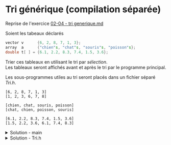 # Tri générique (compilation séparée)

Reprise de l'exercice [02-04 - tri generique.md](../10%20-%20Surcharge%20et%20Genericite/02-04%20-%20tri%20generique.md)

Soient les tabeaux déclarés

~~~cpp
vector v      {6, 2, 8, 7, 1, 3};
array  a      {"chien"s, "chat"s, "souris"s, "poisson"s};
double t[ ] = {6.1, 2.2, 8.3, 7.4, 1.5, 3.6};
~~~

Trier ces tableaux en utilisant le tri par *sélection*.<br>
Les tableaux seront affichés avant et après le tri par le programme principal.

Les sous-programmes utiles au tri seront placés dans un fichier séparé *Tri.h*.

~~~
[6, 2, 8, 7, 1, 3]
[1, 2, 3, 6, 7, 8]

[chien, chat, souris, poisson]
[chat, chien, poisson, souris]

[6.1, 2.2, 8.3, 7.4, 1.5, 3.6]
[1.5, 2.2, 3.6, 6.1, 7.4, 8.3]
~~~

<details>
<summary>Solution - main</summary>

~~~cpp
#include <iostream>
#include <vector>
#include <span>

#include "Tri.h"

using namespace std;

template <typename T>
void afficher(span<const T> s) {
   cout << "[";
   for (size_t i = 0; i < s.size(); ++i) {
      if (i) cout << ", ";
      cout << s[i];
   }
   cout << "]";
}

int main() {
   vector v     {6, 2, 8, 7, 1, 3};
   array  a     {"chien"s, "chat"s, "souris"s, "poisson"s};
   double t[] = {6.1, 2.2, 8.3, 7.4, 1.5, 3.6};

   afficher<const int>(v);
   tri_par_selection<int>(v);
   cout << endl;
   afficher<const int>(v);
   cout << endl << endl;

   afficher<const string>(a);
   tri_par_selection<string>(a);
   cout << endl;
   afficher<const string>(a);
   cout << endl << endl;

   afficher<const double>(t);
   tri_par_selection<double>(t);
   cout << endl;
   afficher<const double>(t);
}
~~~

</details>


<details>
<summary>Solution - Tri.h</summary>

~~~cpp
#include <cstdlib>   // size_t
#include <utility>   // swap

template <typename T>
size_t indice_min(std::span<const T> s) {
   size_t iMin = 0;
   for (size_t i = 1; i < s.size(); ++i)
      if (s[i] < s[iMin])
         iMin = i;
   return iMin;
}

template <typename T>
void tri_par_selection(std::span<T> v) {
   for (size_t i = 0; i < v.size()-1 ; ++i) {
      size_t imin = i + indice_min<T>(v.subspan(i));
      std::swap(v[i], v[imin]);
   }
}
~~~

</details>
